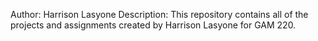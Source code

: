 Author: Harrison Lasyone
Description: This repository contains all of the projects and assignments created by Harrison Lasyone for GAM 220.
